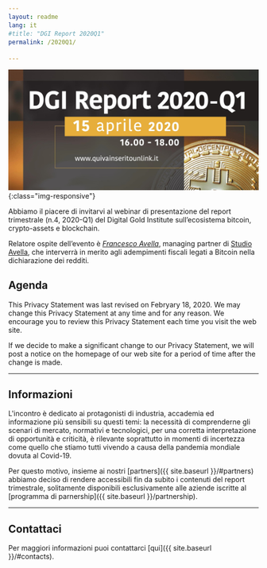 ```yaml
---
layout: readme
lang: it
#title: "DGI Report 2020Q1"
permalink: /2020Q1/

---
```

![CAL2020](/img/events/20200415-2020Q1-web.jpg){:class="img-responsive"}

Abbiamo il piacere di invitarvi al webinar di presentazione del 
report trimestrale (n.4, 2020-Q1) del Digital Gold Institute 
sull’ecosistema bitcoin, crypto-assets e blockchain.

Relatore ospite dell’evento è 
[*Francesco Avella*](https://www.linkedin.com/in/francesco-avella-84b1a111/?originalSubdomain=it"),
managing partner di [Studio Avella](http://www.studioavella.it/), 
che interverrà in merito agli adempimenti fiscali legati a Bitcoin 
nella dichiarazione dei redditi.

## Agenda

This Privacy Statement was last revised on Febryary 18, 2020.
We may change this Privacy Statement at any time and for any reason.
We encourage you to review this Privacy Statement each time you visit the web site.

If we decide to make a significant change to our Privacy Statement, we will post a
notice on the homepage of our web site for a period of time after the change is made.

---

## Informazioni

L'incontro è dedicato ai protagonisti di industria, 
accademia ed informazione più sensibili su questi temi: 
la necessità di comprenderne gli scenari di mercato, 
normativi e tecnologici, per una corretta interpretazione 
di opportunità e criticità, è rilevante soprattutto in momenti 
di incertezza come quello che stiamo tutti vivendo a causa della 
pandemia mondiale dovuta al Covid-19. 

Per questo motivo, insieme ai nostri [partners]({{ site.baseurl }}/#partners) 
abbiamo deciso di rendere accessibili fin da subito i contenuti del report trimestrale, 
solitamente disponibili esclusivamente alle aziende iscritte al [programma di parnership]({{ site.baseurl }}/partnership).

---

## Contattaci

Per maggiori informazioni puoi contattarci [qui]({{ site.baseurl }}/#contacts).
